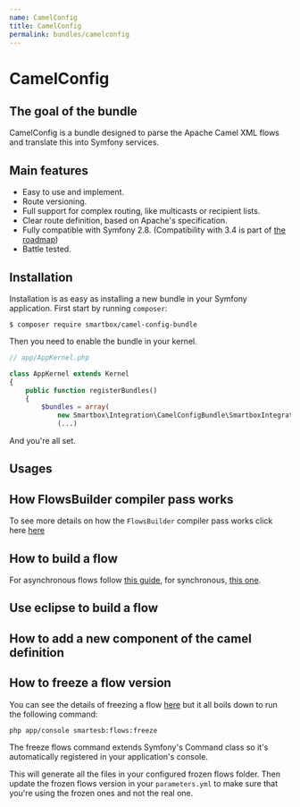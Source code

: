 ```yaml
---
name: CamelConfig
title: CamelConfig
permalink: bundles/camelconfig
---
```


# CamelConfig

## The goal of the bundle
CamelConfig is a bundle designed to parse the Apache Camel XML flows and translate this into Symfony services.  

## Main features

* Easy to use and implement.
* Route versioning.
* Full support for complex routing, like multicasts or recipient lists.
* Clear route definition, based on Apache's specification.
* Fully compatible with Symfony 2.8. (Compatibility with 3.4 is part of [the roadmap](/smartesb-skeleton/roadmap))
* Battle tested.

## Installation
Installation is as easy as installing a new bundle in your Symfony application. First start by running `composer`:

`$ composer require smartbox/camel-config-bundle`

Then you need to enable the bundle in your kernel.

```php
// app/AppKernel.php

class AppKernel extends Kernel
{
    public function registerBundles()
    {
        $bundles = array(
            new Smartbox\Integration\CamelConfigBundle\SmartboxIntegrationCamelConfigBundle(),
            (...)
```

And you're all set.

## Usages
## How FlowsBuilder compiler pass works
To see more details on how the ```FlowsBuilder``` compiler pass works click here [here](/smartesb-skeleton/camel/flows-builder)

## How to build a flow

For asynchronous flows follow [this guide](/samples/asyncflow), for synchronous, [this one](/samples/syncflow).

## Use eclipse to build a flow
## How to add a new component of the camel definition
## How to freeze a flow version

You can see the details of freezing a flow [here](/smartesb-skeleton/samples/freezeflows) but it all boils down to run the following command:

```bash
php app/console smartesb:flows:freeze
```

The freeze flows command extends Symfony's Command class so it's automatically registered in your application's console.

This will generate all the files in your configured frozen flows folder. Then update the frozen flows version in your `parameters.yml` to make sure that you're using the frozen ones and not the real one. 

